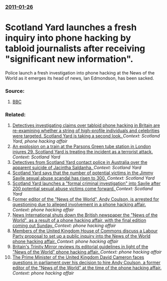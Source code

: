 ### [2011-01-26](/news/2011/01/26/index.md)

# Scotland Yard launches a fresh inquiry into phone hacking by tabloid journalists after receiving "significant new information". 

Police launch a fresh investigation into phone hacking at the News of the World as it emerges its head of news, Ian Edmondson, has been sacked.


### Source:

1. [BBC](http://www.bbc.co.uk/news/uk-12290535)

### Related:

1. [Detectives investigating claims over tabloid phone hacking in Britain are re-examining whether a string of high-profile individuals and celebrities were targeted. Scotland Yard is taking a second look. ](/news/2011/02/9/detectives-investigating-claims-over-tabloid-phone-hacking-in-britain-are-re-examining-whether-a-string-of-high-profile-individuals-and-cele.md) _Context: Scotland Yard, phone hacking affair_
2. [An explosion on a train at the Parsons Green tube station in London injures 29. Scotland Yard is treating the incident as a terrorist attack. ](/news/2017/09/15/an-explosion-on-a-train-at-the-parsons-green-tube-station-in-london-injures-29-scotland-yard-is-treating-the-incident-as-a-terrorist-attack.md) _Context: Scotland Yard_
3. [Detectives from Scotland Yard contact police in Australia over the apparent suicide of Jacintha Saldanha. ](/news/2012/12/9/detectives-from-scotland-yard-contact-police-in-australia-over-the-apparent-suicide-of-jacintha-saldanha.md) _Context: Scotland Yard_
4. [Scotland Yard says that the number of potential victims in the Jimmy Savile sexual abuse scandal has risen to 300. ](/news/2012/10/25/scotland-yard-says-that-the-number-of-potential-victims-in-the-jimmy-savile-sexual-abuse-scandal-has-risen-to-300.md) _Context: Scotland Yard_
5. [Scotland Yard launches a "formal criminal investigation" into Savile after 200 potential sexual abuse victims come forward. ](/news/2012/10/19/scotland-yard-launches-a-formal-criminal-investigation-into-savile-after-200-potential-sexual-abuse-victims-come-forward.md) _Context: Scotland Yard_
6. [Former editor of the "News of the World", Andy Coulson, is arrested for questioning due to alleged involvement in a phone hacking affair. ](/news/2011/07/8/former-editor-of-the-news-of-the-world-andy-coulson-is-arrested-for-questioning-due-to-alleged-involvement-in-a-phone-hacking-affair.md) _Context: phone hacking affair_
7. [News International shuts down the British newspaper the "News of the World", as a result of a phone hacking affair, with the final edition coming out Sunday. ](/news/2011/07/7/news-international-shuts-down-the-british-newspaper-the-news-of-the-world-as-a-result-of-a-phone-hacking-affair-with-the-final-edition-c.md) _Context: phone hacking affair_
8. [Members of the United Kingdom House of Commons discuss a Labour Party proposal to set up a public inquiry into the News of the World phone hacking affair. ](/news/2011/07/6/members-of-the-united-kingdom-house-of-commons-discuss-a-labour-party-proposal-to-set-up-a-public-inquiry-into-the-news-of-the-world-phone-h.md) _Context: phone hacking affair_
9. [Britain's Trinity Mirror reviews its editorial guidelines in light of the "News of the World" phone hacking affair. ](/news/2011/07/26/britain-s-trinity-mirror-reviews-its-editorial-guidelines-in-light-of-the-news-of-the-world-phone-hacking-affair.md) _Context: phone hacking affair_
10. [The Prime Minister of the United Kingdom David Cameron faces questions in parliament over his decision to hire Andy Coulson, a former editor of the "News of the World" at the time of the phone hacking affair. ](/news/2011/07/20/the-prime-minister-of-the-united-kingdom-david-cameron-faces-questions-in-parliament-over-his-decision-to-hire-andy-coulson-a-former-editor.md) _Context: phone hacking affair_
